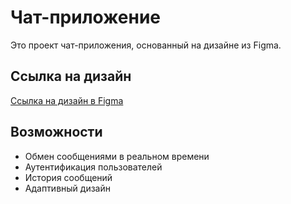 # Чат-приложение

Это проект чат-приложения, основанный на дизайне из Figma.

## Ссылка на дизайн
[Ссылка на дизайн в Figma](https://www.figma.com/design/jF5fFFzgGOxQeB4CmKWTiE/Chat_external_link?node-id=1-2&t=Hc68lSJRX7jjW5z0-0)

## Возможности
- Обмен сообщениями в реальном времени
- Аутентификация пользователей
- История сообщений
- Адаптивный дизайн

